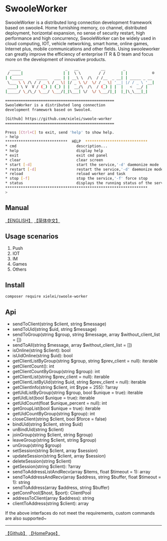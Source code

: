 # SwooleWorker

SwooleWorker is a distributed long connection development framework based on swoole4. Home furnishing memory, co channel, distributed deployment, horizontal expansion, no sense of security restart, high performance and high concurrency, SwooleWorker can be widely used in cloud computing, IOT, vehicle networking, smart home, online games, Internet plus, mobile communications and other fields. Using swooleworker can greatly improve the efficiency of enterprise IT R & D team and focus more on the development of innovative products.

``` bash
  _____                    _   __          __        _
 / ____|                  | |  \ \        / /       | |           ®
| (_____      _____   ___ | | __\ \  /\  / /__  _ __| | _____ _ __
 \___ \ \ /\ / / _ \ / _ \| |/ _ \ \/  \/ / _ \| '__| |/ / _ \ '__|
 ____) \ V  V / (_) | (_) | |  __/\  /\  / (_) | |  |   <  __/ |
|_____/ \_/\_/ \___/ \___/|_|\___| \/  \/ \___/|_|  |_|\_\___|_|

=================================================
SwooleWorker is a distributed long connection
development framework based on Swoole4.

[Github] https://github.com/xielei/swoole-worker
=================================================

Press [Ctrl+C] to exit, send 'help' to show help.
> help
****************************  HELP  ****************************
* cmd                           description...
* help                          display help
* exit                          exit cmd panel
* clear                         clear screen
* start [-d]                    start the service,'-d' daemonize mode
* restart [-d]                  restart the service,'-d' daemonize mode
* reload                        reload worker and task
* stop [-f]                     stop the service,'-f' force stop
* status                        displays the running status of the service
****************************************************************
> 
```

## Manual

[【ENGLISH】](docs/en/)
[【简体中文】](docs/zh-CN/)

## Usage scenarios

1. Push
2. IOT
3. IM
4. Games
5. Others

## Install

``` bash
composer require xielei/swoole-worker
```

## Api

* sendToClient(string $client, string $message)
* sendToUid(string $uid, string $message)
* sendToGroup(string $group, string $message, array $without_client_list = [])
* sendToAll(string $message, array $without_client_list = [])
* isOnline(string $client): bool
* isUidOnline(string $uid): bool
* getClientListByGroup(string $group, string $prev_client = null): iterable
* getClientCount(): int
* getClientCountByGroup(string $group): int
* getClientList(string $prev_client = null): iterable
* getClientListByUid(string $uid, string $prev_client = null): iterable
* getClientInfo(string $client, int $type = 255): ?array
* getUidListByGroup(string $group, bool $unique = true): iterable
* getUidList(bool $unique = true): iterable
* getUidCount(float $unique_percent = null): int
* getGroupList(bool $unique = true): iterable
* getUidCountByGroup(string $group): int
* closeClient(string $client, bool $force = false)
* bindUid(string $client, string $uid)
* unBindUid(string $client)
* joinGroup(string $client, string $group)
* leaveGroup(string $client, string $group)
* unGroup(string $group)
* setSession(string $client, array $session)
* updateSession(string $client, array $session)
* deleteSession(string $client)
* getSession(string $client): ?array
* sendToAddressListAndRecv(array $items, float $timeout = 1): array
* sendToAddressAndRecv(array $address, string $buffer, float $timeout = 1): string
* sendToAddress(array $address, string $buffer)
* getConnPool($host, $port): ClientPool
* addressToClient(array $address): string
* clientToAddress(string $client): array

If the above interfaces do not meet the requirements, custom commands are also supported~

-------------

[【Github】](http://www.github.com/xielei/swoole-worker)
[【HomePage】](http://www.github.com/xielei/swoole-worker)
